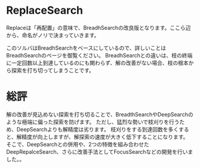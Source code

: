﻿# ReplaceSearch
Replaceは「再配置」の意味で、BreadhSearchの改良版となります。ここら辺から、命名がノリで決まっていきます。

このソルバはBreadhSearchをベースにしているので、詳しいことはBreadhSearchのページを御覧ください。
BreadhSearchとの違いは、枝の終端に一定回数以上到達しているのにも関わらず、解の改善がない場合、枝の根本から探索を打ち切ってしまうことです。

# 総評
解の改善が見込めない探索を打ち切ることで、BreadthSearchやDeepSearchのような極端に偏った探索を防げます。
ただし、猛烈な勢いで枝刈りを行うため、DeepSearchよりも解精度は劣ります。
枝刈りをする到達回数を多くすると、解精度が向上しますが、解探索の速度が大きく低下することになります。
そこで、DeepSearchとの併用や、2つの特徴を組み合わせたDeepRepalceSearch、さらに改善手法としてFocusSearchなどの開発を行いました。。

